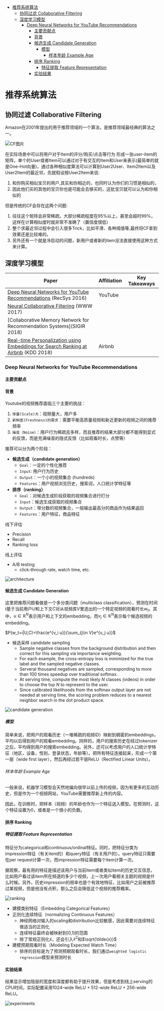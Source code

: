 - [推荐系统算法](#推荐系统算法)
  - [协同过滤 Collaborative Filtering](#协同过滤-collaborative-filtering)
  - [深度学习模型](#深度学习模型)
    - [Deep Neural Networks for YouTube Recommendations](#deep-neural-networks-for-youtube-recommendations)
      - [主要贡献点](#主要贡献点)
      - [背景](#背景)
      - [候选生成 Candidate Generation](#候选生成-candidate-generation)
        - [模型](#模型)
          - [样本年龄 Example Age](#样本年龄-example-age)
      - [排序 Ranking](#排序-ranking)
        - [特征提取 Feature Representation](#特征提取-feature-representation)
      - [实验结果](#实验结果)


# 推荐系统算法

## 协同过滤 Collaborative Filtering

Amazon在2001年提出的用于推荐领域的一个算法，是推荐领域最经典的算法之一。

![CF图片](http://kubicode.me/img/Collaborative-Filtering-Meet-to-Deep-Learning/cf.png)

在实际场景中可以将用户对于Item的评分/购买/点击等行为 形成一张user-item的矩阵，单个的User或者Item可以通过对于有交互的Item和User来表示(最简单的就是One-Hot向量)，通过各种相似度算法可以计算到User2User、Item2Item以及User2Item的最近邻，先就假设按User2Item来说:

1. 和你购买相似宝贝的用户,其实和你相近的，也同时认为你们的习惯是相似的，
2. 因此他们买的其他的宝贝你也是可能会去够买的，这批宝贝就可以认为和你相似的

但是传统的CF会存在这两个问题:

1. 往往这个矩阵会非常稀疏，大部分稀疏程度在95%以上，甚至会超时99%，这样在计算相似度时就非常不准确了（置信度很低）
2. 整个求最近邻过程中会引入很多Trick，比如平滑、各种阈值等,最终将CF拿到效果还是比较难的。
3. 另外还有一个就是冷启动的问题，新用户或者新的item没法直接使用这种方式来计算。


## 深度学习模型

| Paper | Affiliation | Key Takeaways |
| ---- | ---- | ---- |
| [Deep Neural Networks for YouTube Recommendations](https://static.googleusercontent.com/media/research.google.com/en//pubs/archive/45530.pdf) (RecSys 2016) | YouTube | |
| [Neural Collaborative Filtering]() (WWW 2017) | | |
| [Collaborative Memory Network for Recommendation Systems](SIGIR 2018) | | |
| [Real-time Personalization using Embeddings for Search Ranking at Airbnb](https://dl.acm.org/doi/pdf/10.1145/3219819.3219885) (KDD 2018) | Airbnb | |

### Deep Neural Networks for YouTube Recommendations


#### 主要贡献点


#### 背景

Youtube的视频推荐面临三个主要的挑战：
1. `体量(Scale)大`：视频量大，用户多
2. `新鲜度(Freshness)的需求`：需要平衡高质量视频和新近更新的视频之间的推荐频率
3. `噪音（Noise）`：用户行为稀疏且多样，而且推荐的结果大部分都不能得到显式的反馈，而是充满噪音的隐式反馈（比如观看时长，点赞等）

推荐可以分为两个阶段：
- **候选生成（candidate generation）**
  - `Goal`：一定的个性化推荐
  - `Input`: 用户行为历史
  - `Output`：一个小的视频集合 (hundreds)
  - `Features`：用户视频浏览历史，搜索词，人口统计学特征等
- **排序（ranking）**
  - `Goal`：对候选生成阶段获取的视频集合进行打分
  - `Input`：候选生成获取的视频集合
  - `Output`：带分数的视频集合，一般输出最高分的商品作为结果返回
  - `Features`：用户特征，商品特征

线下评估

- Precision
- Recall
- Ranking loss

线上评估

- A/B testing
  - click-through rate, watch time, etc.

![architecture](../image/dnn_youtube_architecture.png)

#### 候选生成 Candidate Generation

这里把推荐问题看做是一个多分类问题（multiclass classification），预测在时间$t$基于当前用户$U$和上下文$C$对从视频库$V$里选出的一个特定视频的观看时长$w_t$。其中，$u\in \mathbb{R}^N$表示用户和上下文的embedding，而$v_j\in \mathbb{R}^N$表示每个候选视频的embedding。

$P(w_t=i|U,C)=\frac{e^{v_i u}}{\sum_{j\in V}e^{v_j u}}$

- 候选采样 candidate sampling
  - Sample negative classes from the background distribution and then correct for this sampling via importance weighting.
  - For each example, the cross-entropy loss is minimized for the true label and the sampled negative classes.
  - Serveral thousand negatives are sampled, corresponding to more than 100 times speedup over traditional softmax.
  - At serving time, compute the most likely $N$ classes (videos) in order to choose the top $N$ to represent to the user. 
  - Since calibrated likelihoods from the softmax output layer are not needed at serving time, the scoring problem reduces to a nearest neighbor search in the dot product space.

![candidate generation](../image/youtube_candidate_generation.png)

##### 模型

简单来说，把用户的观看历史（一堆稀疏的视频ID）映射到稠密的embeddings，平均以后得到用户的观看embedding。同样的，用户的搜索历史在经过tokenizer之后，平均得到用户的搜索embedding。另外，还可以考虑用户的人口统计学特征（地区，设备，性别，登录状态，年龄等）。把所有特征连接起来，形成一个第一层（wide first layer），然后再经过若干层ReLU（Rectified Linear Units）。

###### 样本年龄 Example Age

一般来说，机器学习模型会天然地偏向很早以前上传的视频，因为有更多的互动历史，但是作为一个视频网站，YouTube需要推荐新上传的内容。

因此，在训练时，把样本（视频）的年龄也作为一个特征送入模型。在预测时，这个特征设置为0，或者是一个很小的负数。

#### 排序 Ranking

##### 特征提取 Feature Representation

特征分为categorical和continuous/ordinal特征。同时，把特征分类为impression特征（有关item的）和query特征（有关用户的）。query特征只需要在per request计算一次，而impression特征需要每个item计算一次。

据观察，最有用的特征是描述该用户与当前item或者类似item的历史交互信息，比如用户看过该item所在频道的多少个视频，上一次用户看相关主题的视频是什么时候。另外，历史impression的频率也是个有效地特征，比如用户之前被推荐过某视频，但是他没有点积，那么之后会降低这个视频的推荐概率。

![ranking](../image/youtube_ranking.png)

- 建模类别特征（Embedding Categorical Features）
- 正则化连续特征（normalizing Continuous Features）
  - 神经网络对输入的scaling和distribution比较敏感，因此需要对连续特征做适当的正则化
  - 连续特征最终会被映射到[0,1)的范围
  - 除了常规正则化$\tilde{x}$，还会引入$\tilde{x}^2$和$\sqrt{\tilde{x}}$
- 建模预期观看时长（Modeling Expected Watch Time）
  - 排序的目标是为了预测预期观看时长，我们通过`weighted logistic regression`模型来预测时长

#### 实验结果

结果显示增加隐层的宽度和深度都有助于提升效果，但是考虑到线上serving的CPU时间，实际配置采用1024-wide ReLU + 512-wide ReLU + 256-wide ReLU。

![experiments](../image/youtube_experiments.png)